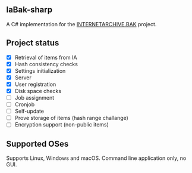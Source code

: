 ﻿## IaBak-sharp

A C# implementation for the [INTERNETARCHIVE.BAK](https://www.archiveteam.org/index.php?title=INTERNETARCHIVE.BAK) project.

## Project status

* [X] Retrieval of items from IA
* [X] Hash consistency checks
* [X] Settings initialization
* [X] Server
* [X] User registration
* [X] Disk space checks
* [ ] Job assignment
* [ ] Cronjob
* [ ] Self-update
* [ ] Prove storage of items (hash range challange)
* [ ] Encryption support (non-public items)

## Supported OSes
Supports Linux, Windows and macOS. Command line application only, no GUI.



